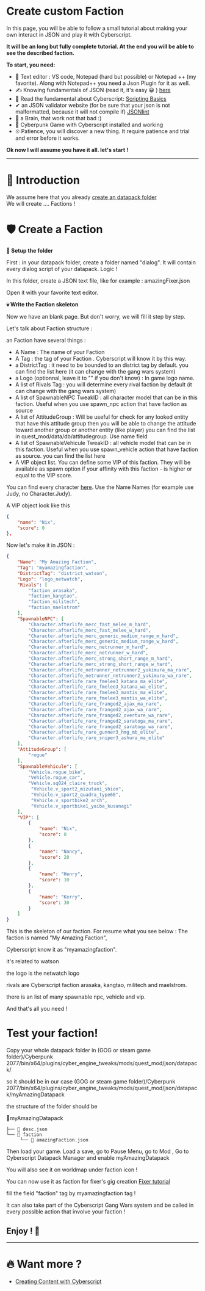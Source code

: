 # Create custom Faction

In this page, you will be able to follow a small tutorial about making your own interact in JSON and play it with Cyberscript.

**It will be an long but fully complete tutorial. At the end you will be able to see the described faction.**

**To start, you need:**
- 📄 Text editor : VS code, Notepad (hard but possible) or Notepad ++ (my favorite). Along with Notepad++ you need a Json Plugin for it as well.
- ✍️ Knowing fundamentals of JSON (read it, it's easy 😀 ) [here](https://www.w3schools.com/js/js_json_intro.asp)
- 💯 Read the fundamental about Cyberscript: [Scripting Basics](scripting-basics.md)
- ✔ an JSON validator website (for be sure that your json is not malformatted, because it will not compile if) [JSONlint](https://jsonlint.com/)
- 🧠 a Brain, that work not that bad :)
- 🥇 Cyberpunk Game with Cyberscript installed and working
- ⏲ Patience, you will discover a new thing. It require patience and trial and error before it works.

**Ok now I will assume you have it all. let's start !**<hr>

# 📁 Introduction

We assume here that you already [create an datapack folder](create-an-datapack-folder.md)
<br>We will create .... Factions !

# 🛡 Create a Faction

**📂 Setup the folder**

First : in your datapack folder, create a folder named "dialog". It will contain every dialog script of your datapack. Logic !

In this folder, create a JSON text file, like for example : amazingFixer.json

Open it with your favorite text editor.

**💀 Write the Faction skeleton**

Now we have an blank page. But don't worry, we will fill it step by step.

Let's talk about Faction structure :

an Faction have several things :

- A Name : The name of your Faction
- A Tag : the tag of your Faction . Cyberscript will know it by this way.
- a DistrictTag : it need to be bounded to an district tag by default. you can find the list here (it can change with the gang wars  system)
- a Logo (optionnal, leave it to "" if you don't know) : In game logo name.
- A list of Rivals Tag : you will determine every rival faction by default (it can change with the gang wars system)
- A list of SpawnableNPC TweakID : all character model that can be in this faction. Useful when you use spawn_npc action that have  faction as source
- A list of AttitudeGroup : Will be useful for check for any looked entity that have this attitude group then you will be able to change the attitude toward another group or another entity (like player) you can find the list in quest_mod/data/db/attitudegroup. Use name field
- A list of SpawnableVehicule TweakID : all vehicle model that can be in this faction. Useful when you use spawn_vehicle action that have faction as source. you can find the list here
- A VIP object list. You can define some VIP of this faction. They will be available as spawn option if your affinity with this faction - is higher or equal to the VIP score.

You can find every character [here](https://raw.githubusercontent.com/cyberscript77/release/main/bin/x64/plugins/cyber_engine_tweaks/mods/cyberscript/mod/data/CharacterTable.xlsx?raw=true). Use the Name Names (for example use Judy, no Character.Judy).

A VIP object look like this

```json
{
	"name": "Nix",
	"score": 0
},
```

Now let's make it in JSON :

```json
{
	"Name": "My Amazing Faction",
	"Tag": "myamazingfaction",
	"DistrictTag": "district_watson",
	"Logo": "logo_netwatch",
	"Rivals": [
		"faction_arasaka",
		"faction_kangtao",
		"faction_militech",
		"faction_maelstrom"
	],
	"SpawnableNPC": [
		"Character.afterlife_merc_fast_melee_m_hard",
		"Character.afterlife_merc_fast_melee_w_hard",
		"Character.afterlife_merc_generic_medium_range_m_hard",
		"Character.afterlife_merc_generic_medium_range_w_hard",
		"Character.afterlife_merc_netrunner_m_hard",
		"Character.afterlife_merc_netrunner_w_hard",
		"Character.afterlife_merc_strong_short_range_m_hard",
		"Character.afterlife_merc_strong_short_range_w_hard",
		"Character.afterlife_netrunner_netrunner2_yukimura_ma_rare",
		"Character.afterlife_netrunner_netrunner2_yukimura_wa_rare",
		"Character.afterlife_rare_fmelee3_katana_ma_elite",
		"Character.afterlife_rare_fmelee3_katana_wa_elite",
		"Character.afterlife_rare_fmelee3_mantis_ma_elite",
		"Character.afterlife_rare_fmelee3_mantis_wa_elite",
		"Character.afterlife_rare_franged2_ajax_ma_rare",
		"Character.afterlife_rare_franged2_ajax_wa_rare",
		"Character.afterlife_rare_franged2_overture_wa_rare",
		"Character.afterlife_rare_franged2_saratoga_ma_rare",
		"Character.afterlife_rare_franged2_saratoga_wa_rare",
		"Character.afterlife_rare_gunner3_hmg_mb_elite",
		"Character.afterlife_rare_sniper3_ashura_ma_elite"
	],
	"AttitudeGroup": [
		"rogue"
	],	
	"SpawnableVehicule": [
		"Vehicle.rogue_bike",	
		"Vehicle.rogue_car",
		"Vehicle.sq024_claire_truck",
		 "Vehicle.v_sport2_mizutani_shion", 
		 "Vehicle.v_sport2_quadra_type66", 
		 "Vehicle.v_sportbike2_arch",
		 "Vehicle.v_sportbike1_yaiba_kusanagi"
	],
	"VIP": [
		{
			"name": "Nix",
			"score": 0
		},
		{
			"name": "Nancy",
			"score": 20
		},
		{
			"name": "Henry",
			"score": 10
		},
		{
			"name": "Kerry",
			"score": 30
		}
	]
}
```

This is the skeleton of our faction. For resume what you see below : The faction is named "My Amazing Faction",

Cyberscript know it as "myamazingfaction".

it's related to watson

the logo is the netwatch logo

rivals are Cyberscript faction arasaka, kangtao, militech and maelstrom.

there is an list of many spawnable npc, vehicle and vip.

And that's all you need !

# Test your faction!

Copy your whole datapack folder in (GOG or steam game folder)/Cyberpunk 2077/bin/x64/plugins/cyber_engine_tweaks/mods/quest_mod/json/datapack/

so it should be in our case (GOG or steam game folder)/Cyberpunk 2077/bin/x64/plugins/cyber_engine_tweaks/mods/quest_mod/json/datapack/myAmazingDatapack

the structure of the folder should be

📂myAmazingDatapack

```structure
├── 📃 desc.json
└── 📁 faction
     └── 📃 amazingFaction.json
```

Then load your game. Load a save, go to Pause Menu, go to Mod , Go to Cyberscript Datapack Manager and enable myAmazingDatapack

You will also see it on worldmap under faction icon !

You can now use it as faction for fixer's gig creation [Fixer tutorial](create-custom-fixer.md)

fill the field "faction" tag by myamazingfaction tag !

It can also take part of the Cyberscript Gang Wars system and be called in every possible action that involve your faction !

<h2>Enjoy ! 🤠</h2><hr>

# 🔥 Want more ?
- [Creating Content with Cyberscript](creating-content-with-cyberscript.md)